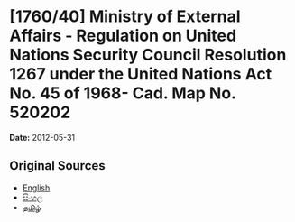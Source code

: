 # [1760/40] Ministry of External Affairs - Regulation on United Nations Security Council Resolution 1267 under the United Nations Act No. 45 of 1968- Cad. Map No. 520202

**Date:** 2012-05-31

## Original Sources

- [English](https://documents.gov.lk/view/extra-gazettes/2012/5/1760-40_E.pdf)
- [සිංහල](https://documents.gov.lk/view/extra-gazettes/2012/5/1760-40_S.pdf)
- [தமிழ்](https://documents.gov.lk/view/extra-gazettes/2012/5/1760-40_T.pdf)
